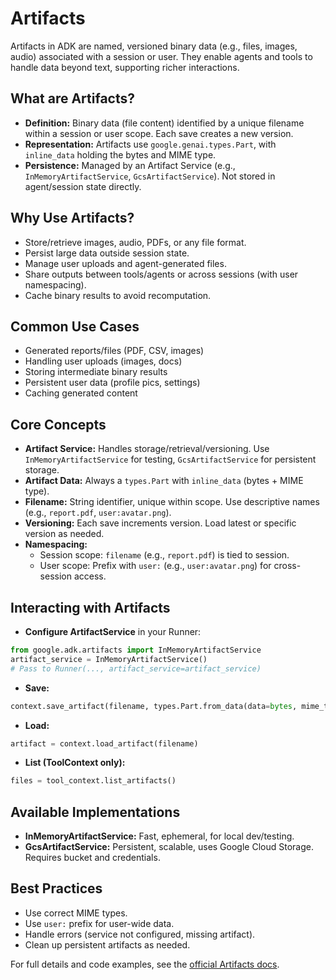 # Artifacts

Artifacts in ADK are named, versioned binary data (e.g., files, images, audio) associated with a session or user. They enable agents and tools to handle data beyond text, supporting richer interactions.

## What are Artifacts?
- **Definition:** Binary data (file content) identified by a unique filename within a session or user scope. Each save creates a new version.
- **Representation:** Artifacts use `google.genai.types.Part`, with `inline_data` holding the bytes and MIME type.
- **Persistence:** Managed by an Artifact Service (e.g., `InMemoryArtifactService`, `GcsArtifactService`). Not stored in agent/session state directly.

## Why Use Artifacts?
- Store/retrieve images, audio, PDFs, or any file format.
- Persist large data outside session state.
- Manage user uploads and agent-generated files.
- Share outputs between tools/agents or across sessions (with user namespacing).
- Cache binary results to avoid recomputation.

## Common Use Cases
- Generated reports/files (PDF, CSV, images)
- Handling user uploads (images, docs)
- Storing intermediate binary results
- Persistent user data (profile pics, settings)
- Caching generated content

## Core Concepts
- **Artifact Service:** Handles storage/retrieval/versioning. Use `InMemoryArtifactService` for testing, `GcsArtifactService` for persistent storage.
- **Artifact Data:** Always a `types.Part` with `inline_data` (bytes + MIME type).
- **Filename:** String identifier, unique within scope. Use descriptive names (e.g., `report.pdf`, `user:avatar.png`).
- **Versioning:** Each save increments version. Load latest or specific version as needed.
- **Namespacing:**
  - Session scope: `filename` (e.g., `report.pdf`) is tied to session.
  - User scope: Prefix with `user:` (e.g., `user:avatar.png`) for cross-session access.

## Interacting with Artifacts
- **Configure ArtifactService** in your Runner:
```python
from google.adk.artifacts import InMemoryArtifactService
artifact_service = InMemoryArtifactService()
# Pass to Runner(..., artifact_service=artifact_service)
```
- **Save:**
```python
context.save_artifact(filename, types.Part.from_data(data=bytes, mime_type="application/pdf"))
```
- **Load:**
```python
artifact = context.load_artifact(filename)
```
- **List (ToolContext only):**
```python
files = tool_context.list_artifacts()
```

## Available Implementations
- **InMemoryArtifactService:** Fast, ephemeral, for local dev/testing.
- **GcsArtifactService:** Persistent, scalable, uses Google Cloud Storage. Requires bucket and credentials.

## Best Practices
- Use correct MIME types.
- Use `user:` prefix for user-wide data.
- Handle errors (service not configured, missing artifact).
- Clean up persistent artifacts as needed.

For full details and code examples, see the [official Artifacts docs](https://google.github.io/adk-docs/artifacts/). 